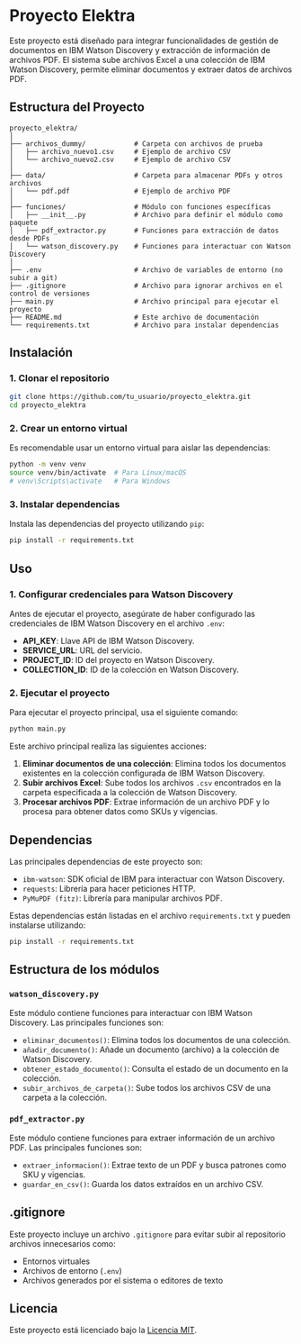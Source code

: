 
# Proyecto Elektra

Este proyecto está diseñado para integrar funcionalidades de gestión de documentos en IBM Watson Discovery y extracción de información de archivos PDF. El sistema sube archivos Excel a una colección de IBM Watson Discovery, permite eliminar documentos y extraer datos de archivos PDF.

## Estructura del Proyecto

```plaintext
proyecto_elektra/
│
├── archivos_dummy/            # Carpeta con archivos de prueba
│   ├── archivo_nuevo1.csv     # Ejemplo de archivo CSV
│   └── archivo_nuevo2.csv     # Ejemplo de archivo CSV
│
├── data/                      # Carpeta para almacenar PDFs y otros archivos
│   └── pdf.pdf                # Ejemplo de archivo PDF
│
├── funciones/                 # Módulo con funciones específicas
│   ├── __init__.py            # Archivo para definir el módulo como paquete
│   ├── pdf_extractor.py       # Funciones para extracción de datos desde PDFs
│   └── watson_discovery.py    # Funciones para interactuar con Watson Discovery
│
├── .env                       # Archivo de variables de entorno (no subir a git)
├── .gitignore                 # Archivo para ignorar archivos en el control de versiones
├── main.py                    # Archivo principal para ejecutar el proyecto
├── README.md                  # Este archivo de documentación
└── requirements.txt           # Archivo para instalar dependencias
```

## Instalación

### 1. Clonar el repositorio

```bash
git clone https://github.com/tu_usuario/proyecto_elektra.git
cd proyecto_elektra
```

### 2. Crear un entorno virtual

Es recomendable usar un entorno virtual para aislar las dependencias:

```bash
python -m venv venv
source venv/bin/activate  # Para Linux/macOS
# venv\Scripts\activate   # Para Windows
```

### 3. Instalar dependencias

Instala las dependencias del proyecto utilizando `pip`:

```bash
pip install -r requirements.txt
```

## Uso

### 1. Configurar credenciales para Watson Discovery

Antes de ejecutar el proyecto, asegúrate de haber configurado las credenciales de IBM Watson Discovery en el archivo `.env`:

- **API_KEY**: Llave API de IBM Watson Discovery.
- **SERVICE_URL**: URL del servicio.
- **PROJECT_ID**: ID del proyecto en Watson Discovery.
- **COLLECTION_ID**: ID de la colección en Watson Discovery.

### 2. Ejecutar el proyecto

Para ejecutar el proyecto principal, usa el siguiente comando:

```bash
python main.py
```

Este archivo principal realiza las siguientes acciones:

1. **Eliminar documentos de una colección**: Elimina todos los documentos existentes en la colección configurada de IBM Watson Discovery.
2. **Subir archivos Excel**: Sube todos los archivos `.csv` encontrados en la carpeta especificada a la colección de Watson Discovery.
3. **Procesar archivos PDF**: Extrae información de un archivo PDF y lo procesa para obtener datos como SKUs y vigencias.

## Dependencias

Las principales dependencias de este proyecto son:

- `ibm-watson`: SDK oficial de IBM para interactuar con Watson Discovery.
- `requests`: Librería para hacer peticiones HTTP.
- `PyMuPDF (fitz)`: Librería para manipular archivos PDF.

Estas dependencias están listadas en el archivo `requirements.txt` y pueden instalarse utilizando:

```bash
pip install -r requirements.txt
```

## Estructura de los módulos

### `watson_discovery.py`

Este módulo contiene funciones para interactuar con IBM Watson Discovery. Las principales funciones son:

- `eliminar_documentos()`: Elimina todos los documentos de una colección.
- `añadir_documento()`: Añade un documento (archivo) a la colección de Watson Discovery.
- `obtener_estado_documento()`: Consulta el estado de un documento en la colección.
- `subir_archivos_de_carpeta()`: Sube todos los archivos CSV de una carpeta a la colección.

### `pdf_extractor.py`

Este módulo contiene funciones para extraer información de un archivo PDF. Las principales funciones son:

- `extraer_informacion()`: Extrae texto de un PDF y busca patrones como SKU y vigencias.
- `guardar_en_csv()`: Guarda los datos extraídos en un archivo CSV.

## .gitignore

Este proyecto incluye un archivo `.gitignore` para evitar subir al repositorio archivos innecesarios como:
- Entornos virtuales
- Archivos de entorno (`.env`)
- Archivos generados por el sistema o editores de texto

## Licencia

Este proyecto está licenciado bajo la [Licencia MIT](LICENSE).
